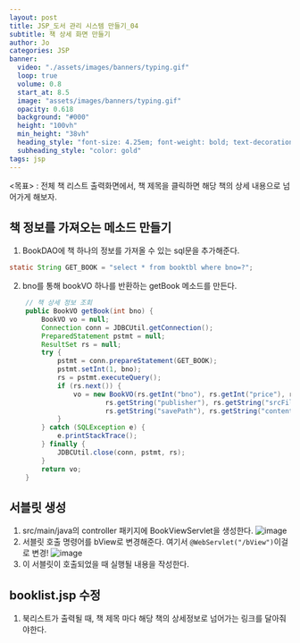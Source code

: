 ```yaml
---
layout: post
title: JSP_도서 관리 시스템 만들기_04
subtitle: 책 상세 화면 만들기
author: Jo 
categories: JSP
banner:
  video: "./assets/images/banners/typing.gif"
  loop: true
  volume: 0.8
  start_at: 8.5
  image: "assets/images/banners/typing.gif"
  opacity: 0.618
  background: "#000"
  height: "100vh"
  min_height: "38vh"
  heading_style: "font-size: 4.25em; font-weight: bold; text-decoration: underline"
  subheading_style: "color: gold"
tags: jsp
---
```


<목표> : 전체 책 리스트 출력화면에서, 책 제목을 클릭하면 해당 책의 상세 내용으로 넘어가게 해보자.

## 책 정보를 가져오는 메소드 만들기
1. BookDAO에 책 하나의 정보를 가져올 수 있는 sql문을 추가해준다.
```BookDAO.java
static String GET_BOOK = "select * from booktbl where bno=?";
```
2. bno를 통해 bookVO 하나를 반환하는 getBook 메소드를 만든다.
```BookDAO.java
	// 책 상세 정보 조회
	public BookVO getBook(int bno) {
		BookVO vo = null;
		Connection conn = JDBCUtil.getConnection();
		PreparedStatement pstmt = null;
		ResultSet rs = null;
		try {
			pstmt = conn.prepareStatement(GET_BOOK);
			pstmt.setInt(1, bno);
			rs = pstmt.executeQuery();
			if (rs.next()) {
				vo = new BookVO(rs.getInt("bno"), rs.getInt("price"), rs.getString("title"), rs.getString("writer"),
						rs.getString("publisher"), rs.getString("srcFilename"), rs.getString("saveFilename"),
						rs.getString("savePath"), rs.getString("content"), rs.getDate("regdate"));
			}
		} catch (SQLException e) {
			e.printStackTrace();
		} finally {
			JDBCUtil.close(conn, pstmt, rs);
		}
		return vo;
	}
```

## 서블릿 생성
1. src/main/java의 controller 패키지에 BookViewServlet을 생성한다.
![image](https://github.com/CheeseYoung/Cheeseyoung.github.io/assets/132384527/4f7c608a-d196-4df8-b364-555bb61305bd)
2. 서블릿 호출 명령어를 bView로 변경해준다. 여기서 ``@WebServlet("/bView")``이걸로 변경!
![image](https://github.com/CheeseYoung/Cheeseyoung.github.io/assets/132384527/7624bc46-a629-404d-85a6-203b10d2fdd8)
3. 이 서블릿이 호출되었을 때 실행될 내용을 작성한다.


## booklist.jsp 수정
1. 북리스트가 출력될 때, 책 제목 마다 해당 책의 상세정보로 넘어가는 링크를 달아줘야한다.



